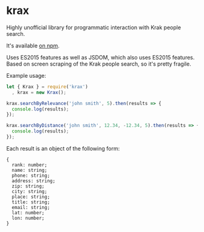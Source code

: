 # krax
Highly unofficial library for programmatic interaction with Krak people search.

It's available [on npm](https://www.npmjs.com/package/krax).

Uses ES2015 features as well as JSDOM, which also uses ES2015 features. Based on screen scraping of the Krak people search, so it's pretty fragile.

Example usage:

```js
let { Krax } = require('krax')
  , krax = new Krax();

krax.searchByRelevance('john smith', 5).then(results => {
  console.log(results);
});

krax.searchByDistance('john smith', 12.34, -12.34, 5).then(results => {
  console.log(results);
});
```

Each result is an object of the following form:

```
{
  rank: number;
  name: string;
  phone: string;
  address: string;
  zip: string;
  city: string;
  place: string;
  title: string;
  email: string;
  lat: number;
  lon: number;
}
```
